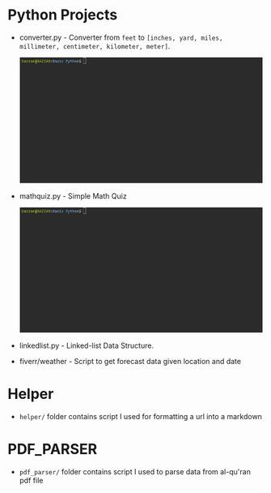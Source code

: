 
# Python Projects
    
- converter.py - Converter from `feet` to `[inches, yard, miles, millimeter, centimeter, kilometer, meter]`.

    ![example](/assets/converter.gif)

- mathquiz.py - Simple Math Quiz

    ![example](/assets/mathquiz.gif)

- linkedlist.py - Linked-list Data Structure.

- fiverr/weather - Script to get forecast data given location and date

# Helper

- `helper/` folder contains script I used for formatting a url into a markdown

# PDF_PARSER

- `pdf_parser/` folder contains script I used to parse data from al-qu'ran pdf file
